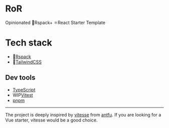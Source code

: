 # RoR

Opinionated 🦀Rspack+ ⚛️React Starter Template

# Tech stack

- 🦀[Rspack](https://github.com/web-infra-dev/rspack)
- 🍭[TailwindCSS](https://github.com/tailwindlabs/tailwindcss)

## Dev tools

- [TypeScript](https://www.typescriptlang.org/)
- WIP[Vitest](https://github.com/vitest-dev/vitest)
- [pnpm](https://pnpm.js.org/)

---

The project is deeply inspired by [vitesse](https://github.com/antfu/vitesse) from [antfu](https://github.com/antfu). If you are looking for a Vue starter, vitesse would be a good choice.
